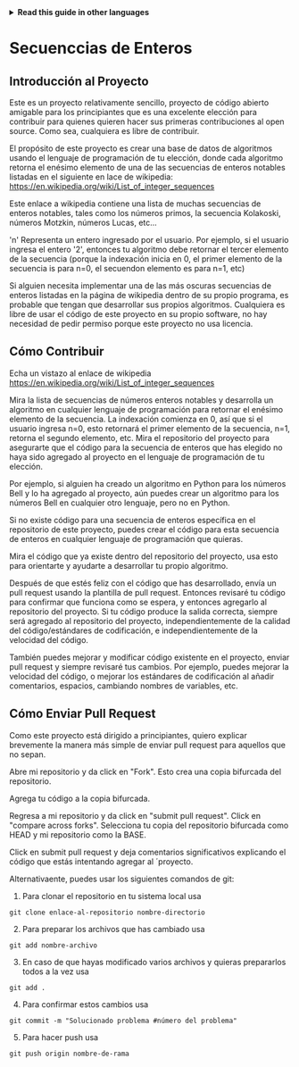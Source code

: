 <!-- Do not translate this -->
<details>
<summary>
<strong> Read this guide in other languages </strong>
</summary>
    <ul>
        <li><a href="https://github.com/Twiggecode/Integer-Sequences/blob/main/README.md"> English </a></li>
        <li><a href="./README_KR.md"> Korean </a></li>
        <li><a href="./README_ES.md"> Spanish </a></li>
        <li><a href="./README_RO.md"> Romanian </a></li>
    </ul>
</details>
<!-- Do not translate this -->

# Secuenccias de Enteros

## Introducción al Proyecto

Este es un proyecto relativamente sencillo, proyecto de código abierto amigable para los principiantes que es una excelente elección para contribuir para quienes quieren hacer sus primeras contribuciones al open source. Como sea, cualquiera es libre de contribuir.

El propósito de este proyecto es crear una base de datos de algoritmos usando el lenguaje de programación de tu elección, donde cada algoritmo retorna el enésimo elemento de una de las secuencias de enteros notables listadas en el siguiente en lace de wikipedia: https://en.wikipedia.org/wiki/List_of_integer_sequences

Este enlace a wikipedia contiene una lista de muchas secuencias de enteros notables, tales como los números primos, la secuencia Kolakoski, números Motzkin, números Lucas, etc...

'n' Representa un entero ingresado por el usuario. Por ejemplo, si el usuario ingresa el entero '2', entonces tu algoritmo debe retornar el tercer elemento de la secuencia (porque la indexación inicia en 0, el primer elemento de la secuencia is para n=0, el secuendon elemento es para n=1, etc)

Si alguien necesita implementar una de las más oscuras secuencias de enteros listadas en la página de wikipedia dentro de su propio programa, es probable que tengan que desarrollar sus propios algoritmos. Cualquiera es libre de usar el código de este proyecto en su propio software, no hay necesidad de pedir permiso porque este proyecto no usa licencia.

## Cómo Contribuir

Echa un vistazo al enlace de wikipedia https://en.wikipedia.org/wiki/List_of_integer_sequences

Mira la lista de secuencias de números enteros notables y desarrolla un algoritmo en cualquier lenguaje de programación para retornar el enésimo elemento de la secuencia. La indexación comienza en 0, así que si el usuario ingresa n=0, esto retornará el primer elemento de la secuencia, n=1, retorna el segundo elemento, etc. Mira el repositorio del proyecto para asegurarte que el código para la secuencia de enteros que has elegido no haya sido agregado al proyecto en el lenguaje de programación de tu elección.

Por ejemplo, si alguien ha creado un algoritmo en Python para los números Bell y lo ha agregado al proyecto, aún puedes crear un algoritmo para los números Bell en cualquier otro lenguaje, pero no en Python.

Si no existe código para una secuencia de enteros específica en el repositorio de este proyecto, puedes crear el código para esta secuencia de enteros en cualquier lenguaje de programación que quieras.

Mira el código que ya existe dentro del repositorio del proyecto, usa esto para orientarte y ayudarte a desarrollar tu propio algoritmo.

Después de que estés feliz con el código que has desarrollado, envía un pull request usando la plantilla de pull request. Entonces revisaré tu código para confirmar que funciona como se espera, y entonces agregarlo al repositorio del proyecto. Si tu código produce la salida correcta, siempre será agregado al repositorio del proyecto, independientemente de la calidad del código/estándares de codificación, e independientemente de la velocidad del código.

También puedes mejorar y modificar código existente en el proyecto, enviar pull request y siempre revisaré tus cambios. Por ejemplo, puedes mejorar la velocidad del código, o mejorar los estándares de codificación al añadir comentarios, espacios, cambiando nombres de variables, etc.

## Cómo Enviar Pull Request

Como este proyecto está dirigido a principiantes, quiero explicar brevemente la manera más simple de enviar pull request para aquellos que no sepan.

Abre mi repositorio y da click en "Fork". Esto crea una copia bifurcada del repositorio.

Agrega tu código a la copia bifurcada.

Regresa a mi repositorio y da click en "submit pull request". Click en "compare across forks". Selecciona tu copia del repositorio bifurcada como HEAD y mi repositorio como la BASE.

Click en submit pull request y deja comentarios significativos explicando el código que estás intentando agregar al ´proyecto.

Alternativaente, puedes usar los siguientes comandos de git:

1. Para clonar el repositorio en tu sistema local usa

```git clone enlace-al-repositorio nombre-directorio``` 

2. Para preparar los archivos que has cambiado usa

```git add nombre-archivo```

3. En caso de que hayas modificado varios archivos y quieras prepararlos todos a la vez usa

```git add .```

4. Para confirmar estos cambios usa

```git commit -m "Solucionado problema #número del problema"```

5. Para hacer push usa

```git push origin nombre-de-rama```
